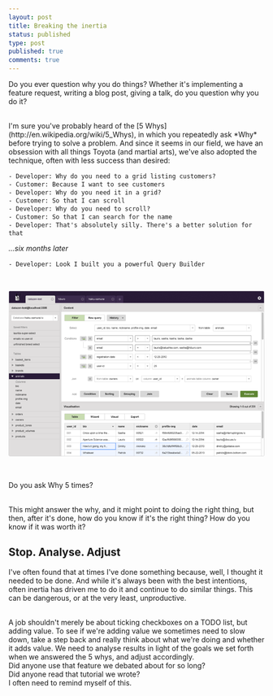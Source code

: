 ```yaml
---
layout: post
title: Breaking the inertia
status: published
type: post
published: true
comments: true
---
```

Do you ever question why you do things? Whether it's implementing a feature request, writing a blog post, giving a talk, do you question why you do it?

<br/>
I'm sure you've probably heard of the [5 Whys](http://en.wikipedia.org/wiki/5_Whys), in which you repeatedly ask *Why* before trying to solve a problem. And since it seems
in our field, we have an obsession with all things Toyota (and martial arts), we've also adopted the technique, often with less success than desired:

    - Developer: Why do you need to a grid listing customers?
    - Customer: Because I want to see customers
    - Developer: Why do you need it in a grid?
    - Customer: So that I can scroll
    - Developer: Why do you need to scroll?
    - Customer: So that I can search for the name
    - Developer: That's absolutely silly. There's a better solution for that

*...six months later*

    - Developer: Look I built you a powerful Query Builder

<br/>

![Query Builder](/images/was-it-worth-it-1.png)

<br/>

Do you ask Why 5 times?

<br/>
This might answer the why, and it might point to doing the right thing, but then, after it's done, how do you know if it's the right thing? How do you know if it was worth it?

## Stop. Analyse. Adjust
I've often found that at times I've done something because, well, I thought it needed to be done. And while it's always been with the best intentions, often inertia has driven me to do it
and continue to do similar things. This can be dangerous, or at the very least, unproductive.

<br/>
A job shouldn't merely be about ticking checkboxes on a TODO list, but adding value. To see if we're adding value we sometimes need to slow down, take a step back and really
think about what we're doing and whether it adds value. We need to analyse results in light of the goals we set forth when we answered the 5 whys, and adjust accordingly.


<br/>
Did anyone use that feature we debated about for so long?

<br/>
Did anyone read that tutorial we wrote?

<br/>
I often need to remind myself of this.

